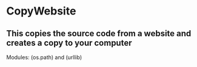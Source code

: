 # CopyWebsite
<h2>This copies the source code from a website and creates a copy to your computer</h2>

Modules: (os.path) and (urllib)


